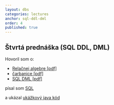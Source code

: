 ```yaml
---
layout: dbs
categories: lectures
anchor: sql-ddl-dml
order: 4
published: true
---
```

## Štvrtá prednáška (SQL DDL, DML)

Hovoril som o:

* [Relačnej algebre [pdf]](/lectures/files/04.01_RelationalAlgebra.pdf)
* [čarbanice [pdf]](/lectures/files/04_relational_algebra_scrawls.pdf)
* [SQL DML [pdf]](/lectures/files/04.02_SQL-DML.pdf)

písal som [SQL](/lectures/files/04_statements-SELECT.sql)

a ukázal [ukážkový java kód](https://github.com/dbs-fiit/simple-java-example)
